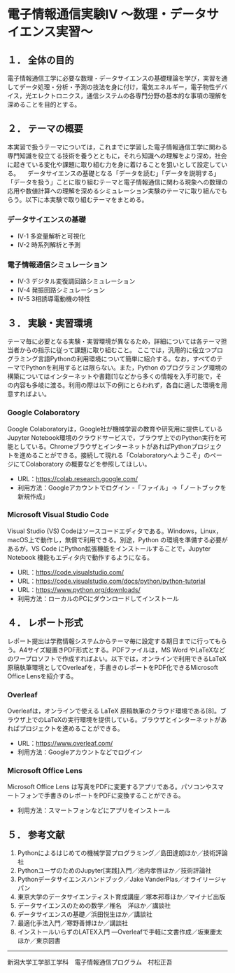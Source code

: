 # 電子情報通信実験IV ～数理・データサイエンス実習～

## １．	全体の目的
電子情報通信工学に必要な数理・データサイエンスの基礎理論を学び，実習を通してデータ処理・分析・予測の技法を身に付け，電気エネルギー，電子物性デバイス，光エレクトロニクス，通信システムの各専門分野の基本的な事項の理解を深めることを目的とする。

## ２．	テーマの概要
本実習で扱うテーマについては，これまでに学習した電子情報通信工学に関わる専門知識を役立てる技術を養うとともに，それら知識への理解をより深め，社会に起きている変化や課題に取り組む力を身に着けることを狙いとして設定している。
　データサイエンスの基礎となる「データを読む」「データを説明する」「データを扱う」ことに取り組むテーマと電子情報通信に関わる現象への数理の応用や数値計算への理解を深めるシミュレーション実験のテーマに取り組んでもらう。以下に本実験で取り組むテーマをまとめる。

### データサイエンスの基礎
-	IV-1 多変量解析と可視化
-	IV-2 時系列解析と予測

### 電子情報通信シミュレーション
-	IV-3 デジタル変復調回路シミュレーション
-	IV-4 発振回路シミュレーション
-	IV-5 3相誘導電動機の特性

## ３．	実験・実習環境
テーマ毎に必要となる実験・実習環境が異なるため，詳細については各テーマ担当者からの指示に従って課題に取り組むこと。
ここでは，汎用的に役立つプログラミング言語Pythonの利用環境について簡単に紹介する。なお，すべてのテーマでPythonを利用するとは限らない。また，Python のプログラミング環境の構築についてはインターネットや書籍[1]などから多くの情報を入手可能で，その内容も多岐に渡る。利用の際は以下の例にとらわれず，各自に適した環境を用意すればよい。


### Google Colaboratory
Google Colaboratoryは，Google社が機械学習の教育や研究用に提供しているJupyter Notebook環境のクラウドサービスで，ブラウザ上でのPython実行を可能としている。ChromeブラウザとインターネットがあればPythonプロジェクトを進めることができる。接続して現れる「Colaboratoryへようこそ」のページにてColaboratory の概要などを参照してほしい。

- URL：https://colab.research.google.com/
- 利用方法：Googleアカウントでログイン
  -「ファイル」→「ノートブックを新規作成」

### Microsoft Visual Studio Code
Visual Studio (VS) Codeはソースコードエディタである。Windows，Linux，macOS上で動作し，無償で利用できる。別途，Python の環境を準備する必要があるが，VS Code にPython拡張機能をインストールすることで，Jupyter Notebook 機能もエディタ内で動作するようになる。

- URL：https://code.visualstudio.com/
- URL：https://code.visualstudio.com/docs/python/python-tutorial
- URL：https://www.python.org/downloads/
- 利用方法：ローカルのPCにダウンロードしてインストール
　　
## ４．	レポート形式
レポート提出は学務情報システムからテーマ毎に設定する期日までに行ってもらう。A4サイズ縦置きPDF形式とする。PDFファイルは，MS Word やLaTeXなどのワープロソフトで作成すればよい。以下では，オンラインで利用できるLaTeX原稿執筆環境としてOverleafを，手書きのレポートをPDF化できるMicrosoft Office Lensを紹介する。

### Overleaf
Overleafは，オンラインで使える LaTeX 原稿執筆のクラウド環境である[8]。ブラウザ上でのLaTeXの実行環境を提供している。ブラウザとインターネットがあればプロジェクトを進めることができる。

- URL：https://www.overleaf.com/
- 利用方法：Googleアカウントなどでログイン

### Microsoft Office Lens
Microsoft Office Lens は写真をPDFに変更するアプリである。パソコンやスマートフォンで手書きのレポートをPDFに変換することができる。

- 利用方法：スマートフォンなどにアプリをインストール

## ５．	参考文献

1.	Pythonによるはじめての機械学習プログラミング／島田達朗ほか／技術評論社
1.	PythonユーザのためのJupyter[実践]入門／池内孝啓ほか／技術評論社
1.	Pythonデータサイエンスハンドブック／Jake VanderPlas／オライリージャパン
1.	東京大学のデータサイエンティスト育成講座／塚本邦尊ほか／マイナビ出版
1.	データサイエンスのための数学／椎名　洋ほか／講談社
1.	データサイエンスの基礎／浜田悦生ほか／講談社
1.  最適化手法入門／寒野善博ほか／講談社
1.	インストールいらずのLATEX入門 ―Overleafで手軽に文書作成／坂東慶太ほか／東京図書

---
新潟大学工学部工学科　電子情報通信プログラム　村松正吾
